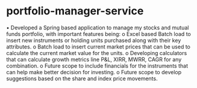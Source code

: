 ﻿# portfolio-manager-service
•	Developed a Spring based application to manage my stocks and mutual funds portfolio, with important features being:
o	Excel based Batch load to insert new instruments or holding units purchased along with their key attributes.
o	Batch load to insert current market prices that can be used to calculate the current market value for the units.
o	Developing calculators that can calculate growth metrics line P&L, XIRR, MWRR, CAGR for any combination.
o	Future scope to include financials for the instruments that can help make better decision for investing.
o	Future scope to develop suggestions based on the share and index price movements.
